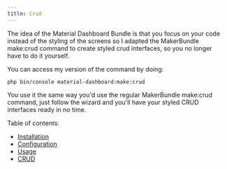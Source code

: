 ```yaml
---
title: Crud
---
```


The idea of the Material Dashboard Bundle is that you focus on your code instead of the styling of the screens so I adapted the MakerBundle make:crud command to create styled crud interfaces, so you no longer have to do it yourself.

You can access my version of the command by doing:

```
php bin/console material-dashboard:make:crud
```

You use it the same way you'd use the regular MakerBundle make:crud command, just follow the wizard and you'll have your styled CRUD interfaces ready in no time.

Table of contents:
* [Installation](/material-dashboard-symfony/Installation.html)
* [Configuration](/material-dashboard-symfony/Configuration.html)
* [Usage](/material-dashboard-symfony/Usage.html)
* [CRUD](/material-dashboard-symfony/Crud.html)